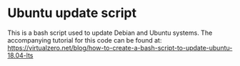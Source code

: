 # Ubuntu update script

This is a bash script used to update Debian and Ubuntu systems. The accompanying tutorial for this code can be found at:
https://virtualzero.net/blog/how-to-create-a-bash-script-to-update-ubuntu-18.04-lts
